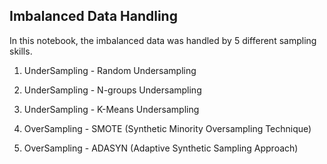 ## Imbalanced Data Handling
In this notebook, the imbalanced data was handled by 5 different sampling skills.

1. UnderSampling - Random Undersampling

2. UnderSampling - N-groups Undersampling

3. UnderSampling - K-Means Undersampling

4. OverSampling - SMOTE (Synthetic Minority Oversampling Technique)

5. OverSampling - ADASYN (Adaptive Synthetic Sampling Approach)
